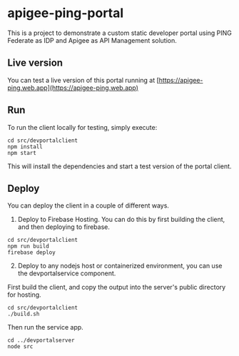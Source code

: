 # apigee-ping-portal

This is a project to demonstrate a custom static developer portal using PING Federate as IDP and Apigee as API Management solution.

## Live version
You can test a live version of this portal running at [https://apigee-ping.web.app](https://apigee-ping.web.app)

## Run
To run the client locally for testing, simply execute:

```
cd src/devportalclient
npm install
npm start
```

This will install the dependencies and start a test version of the portal client.

## Deploy
You can deploy the client in a couple of different ways.

1. Deploy to Firebase Hosting.  You can do this by first building the client, and then deploying to firebase.

```
cd src/devportalclient
npm run build
firebase deploy
```

2. Deploy to any nodejs host or containerized environment, you can use the devportalservice component.

First build the client, and copy the output into the server's public directory for hosting.

```
cd src/devportalclient
./build.sh
```

Then run the service app.

```
cd ../devportalserver
node src
```


